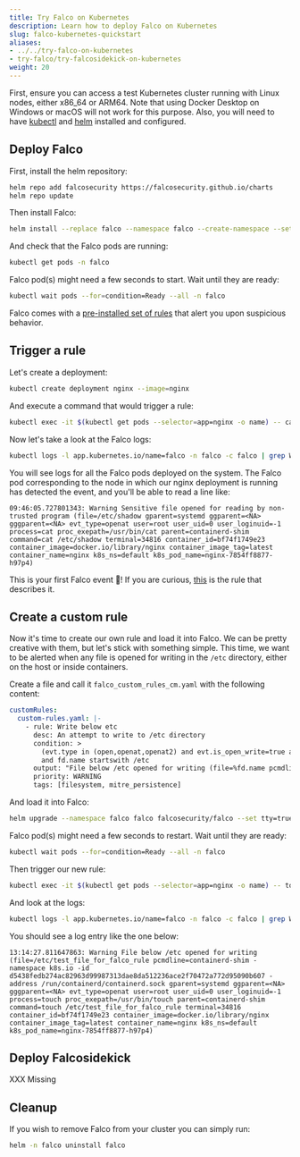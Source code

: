 ```yaml
---
title: Try Falco on Kubernetes
description: Learn how to deploy Falco on Kubernetes
slug: falco-kubernetes-quickstart
aliases:
- ../../try-falco-on-kubernetes
- try-falco/try-falcosidekick-on-kubernetes
weight: 20
---
```


First, ensure you can access a test Kubernetes cluster running with Linux nodes, either x86_64 or ARM64. Note that using Docker Desktop on Windows or macOS will not work for this purpose. Also, you will need to have [kubectl](https://kubernetes.io/docs/tasks/tools/) and [helm](https://helm.sh/docs/intro/install/) installed and configured.

## Deploy Falco

First, install the helm repository:

```sh
helm repo add falcosecurity https://falcosecurity.github.io/charts
helm repo update
```

Then install Falco:

```sh
helm install --replace falco --namespace falco --create-namespace --set tty=true falcosecurity/falco
```

And check that the Falco pods are running:

```sh
kubectl get pods -n falco
```

Falco pod(s) might need a few seconds to start. Wait until they are ready:

```sh
kubectl wait pods --for=condition=Ready --all -n falco
```

Falco comes with a [pre-installed set of rules](https://github.com/falcosecurity/rules/blob/main/rules/falco_rules.yaml) that alert you upon suspicious behavior.

## Trigger a rule

Let's create a deployment:

```sh
kubectl create deployment nginx --image=nginx
```

And execute a command that would trigger a rule:

```sh
kubectl exec -it $(kubectl get pods --selector=app=nginx -o name) -- cat /etc/shadow
```

Now let's take a look at the Falco logs:

```sh
kubectl logs -l app.kubernetes.io/name=falco -n falco -c falco | grep Warning
```

You will see logs for all the Falco pods deployed on the system. The Falco pod corresponding to the node in which our nginx deployment is running has detected the event, and you'll be able to read a line like:

```plain
09:46:05.727801343: Warning Sensitive file opened for reading by non-trusted program (file=/etc/shadow gparent=systemd ggparent=<NA> gggparent=<NA> evt_type=openat user=root user_uid=0 user_loginuid=-1 process=cat proc_exepath=/usr/bin/cat parent=containerd-shim command=cat /etc/shadow terminal=34816 container_id=bf74f1749e23 container_image=docker.io/library/nginx container_image_tag=latest container_name=nginx k8s_ns=default k8s_pod_name=nginx-7854ff8877-h97p4)
```

This is your first Falco event 🦅! If you are curious, [this](https://github.com/falcosecurity/rules/blob/c0a9bf17d5451340ab8a497efae1b8a8bd95adcb/rules/falco_rules.yaml#L398) is the rule that describes it.

## Create a custom rule

Now it's time to create our own rule and load it into Falco. We can be pretty creative with them, but let's stick with something simple. This time, we want to be alerted when any file is opened for writing in the `/etc` directory, either on the host or inside containers.

Create a file and call it `falco_custom_rules_cm.yaml` with the following content:

```yaml
customRules:
  custom-rules.yaml: |-
    - rule: Write below etc
      desc: An attempt to write to /etc directory
      condition: >
        (evt.type in (open,openat,openat2) and evt.is_open_write=true and fd.typechar='f' and fd.num>=0)
        and fd.name startswith /etc
      output: "File below /etc opened for writing (file=%fd.name pcmdline=%proc.pcmdline gparent=%proc.aname[2] ggparent=%proc.aname[3] gggparent=%proc.aname[4] evt_type=%evt.type user=%user.name user_uid=%user.uid user_loginuid=%user.loginuid process=%proc.name proc_exepath=%proc.exepath parent=%proc.pname command=%proc.cmdline terminal=%proc.tty %container.info)"
      priority: WARNING
      tags: [filesystem, mitre_persistence]
```

And load it into Falco:

```sh
helm upgrade --namespace falco falco falcosecurity/falco --set tty=true -f ~/tmp/falco_custom_rules_cm.yaml
```

Falco pod(s) might need a few seconds to restart. Wait until they are ready:

```sh
kubectl wait pods --for=condition=Ready --all -n falco
```

Then trigger our new rule:

```sh
kubectl exec -it $(kubectl get pods --selector=app=nginx -o name) -- touch /etc/test_file_for_falco_rule
```

And look at the logs:

```sh
kubectl logs -l app.kubernetes.io/name=falco -n falco -c falco | grep Warning
```

You should see a log entry like the one below:

```plain
13:14:27.811647863: Warning File below /etc opened for writing (file=/etc/test_file_for_falco_rule pcmdline=containerd-shim -namespace k8s.io -id d5438fedb274ac82963d99987313dae8da512236ace2f70472a772d95090b607 -address /run/containerd/containerd.sock gparent=systemd ggparent=<NA> gggparent=<NA> evt_type=openat user=root user_uid=0 user_loginuid=-1 process=touch proc_exepath=/usr/bin/touch parent=containerd-shim command=touch /etc/test_file_for_falco_rule terminal=34816 container_id=bf74f1749e23 container_image=docker.io/library/nginx container_image_tag=latest container_name=nginx k8s_ns=default k8s_pod_name=nginx-7854ff8877-h97p4)
```

## Deploy Falcosidekick

XXX Missing

## Cleanup

If you wish to remove Falco from your cluster you can simply run:

```sh
helm -n falco uninstall falco
```
